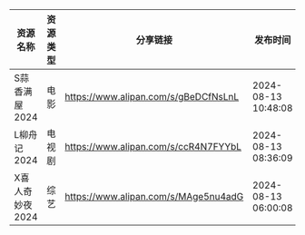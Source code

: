 | 资源名称       | 资源类型 | 分享链接                                 | 发布时间                |
| ---------- | ---- | ------------------------------------ | ------------------- |
| S蒜香满屋2024  | 电影   | https://www.alipan.com/s/gBeDCfNsLnL | 2024-08-13 10:48:08 |
| L柳舟记2024   | 电视剧  | https://www.alipan.com/s/ccR4N7FYYbL | 2024-08-13 08:36:09 |
| X喜人奇妙夜2024 | 综艺   | https://www.alipan.com/s/MAge5nu4adG | 2024-08-13 06:00:08 |
